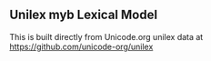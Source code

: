 Unilex myb Lexical Model
----------------------

This is built directly from Unicode.org unilex data at
https://github.com/unicode-org/unilex
